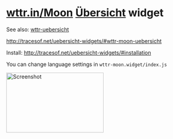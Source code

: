 # [wttr.in/Moon](//wttr.in/Moon) [Übersicht](//tracesof.net/uebersicht/) widget
See also: [wttr-uebersicht](https://github.com/matthias-vogt/wttr-uebersicht)


http://tracesof.net/uebersicht-widgets/#wttr-moon-uebersicht

Install: http://tracesof.net/uebersicht-widgets/#installation

You can change language settings in `wttr-moon.widget/index.js`

<img height="160px" width="258px" alt="Screenshot" src="https://raw.githubusercontent.com/matthias-vogt/wttr-moon-uebersicht/master/screenshot.png">